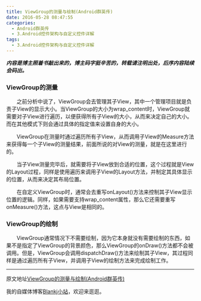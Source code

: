 ```yaml
---
title: ViewGroup的测量与绘制(Android群英传)
date: 2016-05-28 08:47:55
categories:
  - Android群英传
  - 3.Android控件架构与自定义控件详解
tags:
  - 3.Android控件架构与自定义控件详解
---
```


***内容是博主照着书敲出来的，博主码字挺辛苦的，转载请注明出处，后序内容陆续会码出。***

### ViewGroup的测量

　　之前分析中说了，ViewGroup会去管理其子View，其中一个管理项目就是负责子View的显示大小。当ViewGroup的大小为wrap_content时，ViewGroup就需要对子View进行遍历，以便获得所有子View的大小，从而来决定自己的大小。而在其他模式下则会通过具体的指定值来设置自身的大小。

　　ViewGroup在测量时通过遍历所有子View，从而调用子View的Measure方法来获得每一个子View的测量结果，前面所说的对View的测量，就是在这里进行的。
<!--more-->
　　当子View测量完毕后，就需要将子View放到合适的位置，这个过程就是View的Layout过程，同样是使用遍历来调用子View的Layout方法，并制定其具体显示的位置，从而来决定其布局位置。

　　在自定义ViewGroup时，通常会去重写onLayout()方法来控制其子View显示位置的逻辑。同样，如果需要支持wrap_content属性，那么它还需要重写onMeasure()方法，这点与View是相同的。

### ViewGroup的绘制

　　ViewGroup通常情况下不需要绘制，因为它本身就没有需要绘制的东西，如果不是指定了ViewGroup的背景颜色，那么ViewGroup的onDraw()方法都不会被调用。但是，ViewGroup会调用dispatchDraw()方法来绘制其子View，其过程同样是通过遍历所有子View，并调用子View的绘制方法来完成绘制工作。

* * *

原文地址[ViewGroup的测量与绘制(Android群英传)][passage_url]

我的自媒体博客[Blankj小站](http://blankj.com/)，欢迎来逛逛。

[passage_url]: http://blankj.com/2016/05/28/ViewGroup的测量与绘制(Android群英传)/